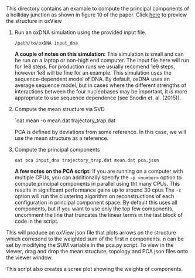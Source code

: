 This directory contains an example to compute the principal components of a holliday junction as shown in figure 10 of the paper. Click [here](https://sulcgroup.github.io/oxdna-viewer/?configuration=https%3A%2F%2Fraw.githubusercontent.com%2Fsulcgroup%2Foxdna_analysis_tools%2Fmaster%2Fpaper_examples%2FPCA%2Fholliday.dat&topology=https%3A%2F%2Fraw.githubusercontent.com%2Fsulcgroup%2Foxdna_analysis_tools%2Fmaster%2Fpaper_examples%2FPCA%2Fholliday.top) to preview the structure in oxView

1. Run an oxDNA simulation using the provided input file.

   `/path/to/oxDNA input_dna`

   **A couple of notes on this simulation:** This simulation is small and can be run on a laptop or non-high end computer.
     The input file here will run for 1e8 steps.  For production runs we usually recomend 1e9 steps, however 1e8 will be fine for an example. This simulation uses the sequence-dependent model of DNA.  By default, oxDNA uses an average sequence model, but in cases where the different strengths of interactions between the four nucleobases may be important, it is more appropriate to use sequence dependence (see Snodin et. al. (2015)).

2. Compute the mean structure via SVD

   `oat mean -o mean.dat trajectory_trap.dat

   PCA is defined by deviations from some reference.  In this case, we will use the mean structure as a reference.

3. Compute the principal components

   `oat pca input_dna trajectory_trap.dat mean.dat pca.json`

   **A few notes on the PCA script:**
   If you are running on a computer with multiple CPUs, you can additionally specify the `-p <number>` option to compute principal components in parallel using tht many CPUs.  This results in significant performance gains up to around 30 cpus
   The `-c` option will run the clustering algorithm on reconstructions of each configuration in principal component space.  By default this uses all components, but if you want to use only the top few components, uncomment the line that truncates the linear terms in the last block of code in the script.

This will produce an oxView json file that plots arrows on the structure which corresond to the weighted sum of the first n components.  n can be set by modifying the SUM variable in the pca.py script.  To view in the viewer, drag and drop the mean structure, topology and PCA json files onto the viewer window. 

This script also creates a scree plot showing the weights of components.
